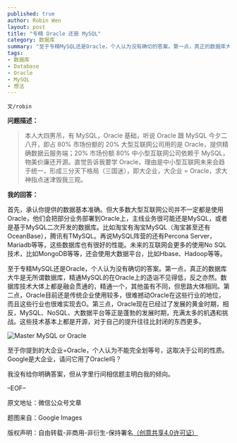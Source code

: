 ```yaml
---
published: true
author: Robin Wen
layout: post
title: "专精 Oracle 还是 MySQL"
category: 数据库
summary: "至于专精MySQL还是Oracle，个人认为没有确切的答案。第一点，真正的数据库大牛是无所谓数据库，精通MySQL的在Oracle上的造诣不见得低，反之亦然。数据库技术大体上都是融会贯通的，精通一个，其他虽有不同，但思路大体相同。第二点，Oracle目前还是传统企业使用较多，很难撼动Oracle在这些行业的地位，而且这些行业也很难实现去O。第三点，Oracle现在已经过了发展的黄金时期，相反，MySQL、NoSQL、大数据平台等正是蓬勃的发展时期，充满太多的机遇和挑战。这些技术基本上都是开源，对于自己的提升往往比封闭的东西更多。"
tags: 
- 数据库
- Database
- Oracle
- MySQL
- 想法
---
```


`文/robin`

**问题描述：**

> 本人大四男吊，有 MySQL，Oracle 基础，听说 Oracle 跟 MySQL 今夕二八开，即占 80% 市场份额的 20% 大型互联网公司用的是 Oracle，提供精确数据云服务端；20% 市场份额 80% 中小型互联网公司依赖于 MySQL，物美价廉还开源。直觉告诉我要学 Oracle，理由是中小型互联网未来会趋于统一，形成三分天下格局（三国迷），即大企业，大企业 = Oracle，求大神指点迷津毁我三观。

**我的回答：**

首先，承认你提供的数据基本准确。但大多数大型互联网公司并不一定都是使用Oracle，他们会把部分业务部署到Oracle上，主线业务很可能还是MySQL，或者是基于MySQL二次开发的数据库。比如淘宝有淘宝MySQL（淘宝甚至还有OceanBase），腾讯有TMySQL。再说MySQL阵营的还有Percona Server，Mariadb等等，这些数据库也有很好的性能。未来的互联网会更多的使用No SQL技术，比如MongoDB等等，还会使用大数据平台，比如Hbase、Hadoop等等。

至于专精MySQL还是Oracle，个人认为没有确切的答案。第一点，真正的数据库大牛是无所谓数据库，精通MySQL的在Oracle上的造诣不见得低，反之亦然。数据库技术大体上都是融会贯通的，精通一个，其他虽有不同，但思路大体相同。第二点，Oracle目前还是传统企业使用较多，很难撼动Oracle在这些行业的地位，而且这些行业也很难实现去O。第三点，Oracle现在已经过了发展的黄金时期，相反，MySQL、NoSQL、大数据平台等正是蓬勃的发展时期，充满太多的机遇和挑战。这些技术基本上都是开源，对于自己的提升往往比封闭的东西更多。

![Master MySQL or Oracle](https://cdn.wenguobing.com/6XMfFGe.jpg)

至于你提到的大企业=Oracle，个人认为不能完全划等号，这取决于公司的性质。Google是大企业，请问它用了Oracle吗？

我没有给你明确答案，但从字里行间相信题主明白我的倾向。

–EOF–

原文地址：微信公众号文章

题图来自：Google Images

版权声明：自由转载-非商用-非衍生-保持署名<a href="http://creativecommons.org/licenses/by-nc-nd/4.0/deed.zh" target="_blank">（创意共享4.0许可证）</a>
